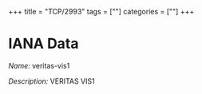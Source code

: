+++
title = "TCP/2993"
tags = [""]
categories = [""]
+++

# IANA Data

_Name:_ veritas-vis1

_Description:_ VERITAS VIS1

